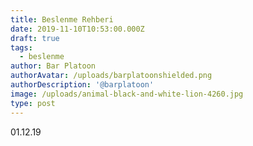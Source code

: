 ```yaml
---
title: Beslenme Rehberi
date: 2019-11-10T10:53:00.000Z
draft: true
tags:
  - beslenme
author: Bar Platoon
authorAvatar: /uploads/barplatoonshielded.png
authorDescription: '@barplatoon'
image: /uploads/animal-black-and-white-lion-4260.jpg
type: post
---
```

01.12.19
